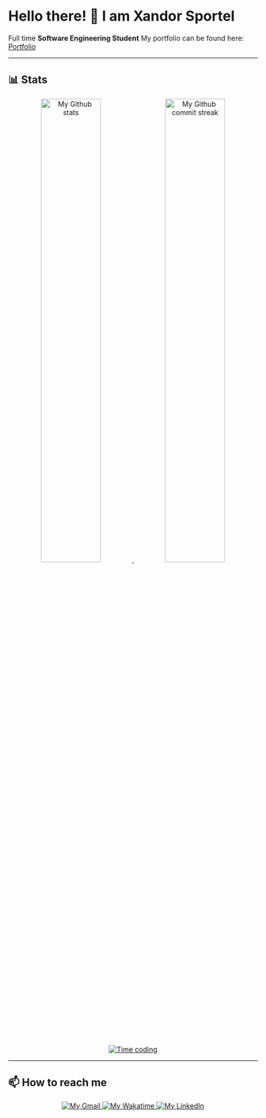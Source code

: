 # Hello there! 👋 I am **Xandor Sportel**

Full time **Software Engineering Student**
My portfolio can be found here: <a href="https://xsportel.nl" target="_blank">Portfolio</a>

---

## **📊 Stats**
<div align="center" style="text-align:center">
    <a href="#">
        <img width="49%" src="https://github-readme-stats.vercel.app/api?username=XandorSportel&show_icons=true&theme=monokai&count_private=true"
            alt="My Github stats">
    </a>
    <a href="#">
        <img width="49%" src="https://github-readme-streak-stats.herokuapp.com/?user=XandorSportel&theme=monokai"
            alt="My Github commit streak">
    </a>
    <!-- <a href="https://wakatime.com/@XandorSportel/">
        <img width="70%" src="https://github-readme-stats.vercel.app/api/wakatime?username=XandorSportel8&hide_progress=false&layout=compact&custom_title=Wakatime%20last%20year%20Stats"
            alt="Wakatime last year stats">
    </a> -->
    <a href="https://wakatime.com/@1b07e5dc-0cfc-4f05-9ea1-cf75986132d3">
        <img src="https://wakatime.com/badge/user/1b07e5dc-0cfc-4f05-9ea1-cf75986132d3.svg" alt="Time coding" />
    </a>
</div>

---

## **📫 How to reach me**

<div align="center" style="text-align:center">
    <a href="mailto:xandorsportel31@gmail.com">
        <img src="https://img.shields.io/badge/-Gmail-EA4335?style=for-the-badge&logo=Gmail&logoColor=white"
            alt="My Gmail">
    </a>
    <a href="https://wakatime.com/@XandorSportel/">
        <img src="https://img.shields.io/badge/-WakaTime-c14430?style=for-the-badge&logo=Wakatime&logoColor=white@Josee9988&color=green"
            alt="My Wakatime">
    </a>
    <a href="https://www.linkedin.com/in/xandor-sportel-204684244/">
        <img src="https://img.shields.io/badge/LinkedIn-0A66C2?style=for-the-badge&logo=linkedin&logoColor=white"
            alt="My LinkedIn">
    </a>
</div>
